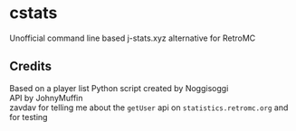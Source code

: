 # cstats

Unofficial command line based j-stats.xyz alternative for RetroMC  

## Credits

Based on a player list Python script created by Noggisoggi  
API by JohnyMuffin  
zavdav for telling me about the `getUser` api on `statistics.retromc.org` and for testing
